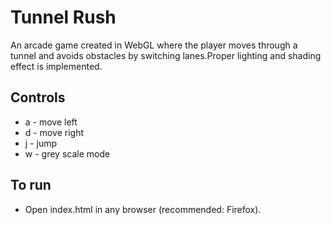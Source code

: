 # Tunnel Rush
An arcade game created in WebGL where the player moves through a tunnel and avoids obstacles by switching lanes.Proper lighting and shading effect is implemented.

## Controls
- a - move left
- d - move right
- j - jump
- w - grey scale mode 

## To run
- Open index.html in any browser (recommended: Firefox).
